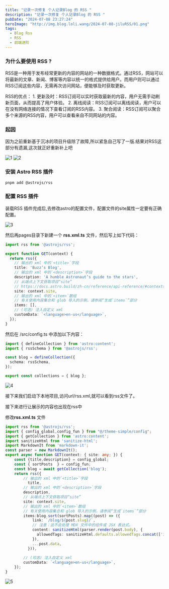 ```yaml
---
title: "记录一次修复 个人记录Blog 的 RSS "
description: "记录一次修复 个人记录Blog 的 RSS "
pubDate: "2024-07-08 23:27:24"
heroImage: "http://img.blog.loli.wang/2024-07-08-jiluRSS/01.png"
tags:
  - Blog Rss
  - RSS
  - 前端进阶
---
```


### 为什么要使用 RSS ?

RSS是一种用于发布经常更新的内容的网站的一种数据格式。通过RSS，网站可以将最新的文章、新闻、博客等内容以统一的格式提供给用户。而用户则可以通过RSS订阅这些内容，无需再次访问网站，便能够及时获取更新。


RSS的优点：
    1. 更新及时：RSS订阅可以实时获取最新的内容，用户无需手动刷新页面，从而提高了用户体验。
    2. 离线阅读：RSS订阅可以离线阅读，用户可以在没有网络连接的情况下查看订阅的RSS内容。
    3. 聚合阅读：RSS订阅可以聚合多个来源的RSS内容，用户可以查看来自不同网站的内容。

### 起因

因为之前重新基于沉冰的项目升级除了故障,所以紧急自己写了一版.结果对RSS这部分有遗漏,这次就正好重新补上吧

![1](http://img.blog.loli.wang/2024-07-08-jiluRSS/01.png)
![2](http://img.blog.loli.wang/2024-07-08-jiluRSS/02.png)


### 安装 Astro RSS 插件

```bash
pnpm add @astrojs/rss
```

### 配置 RSS 插件

装载RSS 插件完成后,去修改astro的配置文件，配置文件的site属性一定要有正确配置。

![3](http://img.blog.loli.wang/2024-07-08-jiluRSS/03.png)

然后再pages目录下新建一个 **rss.xml.ts** 文件，然后写上如下代码：

```ts
import rss from '@astrojs/rss';

export function GET(context) {
  return rss({
    // 输出的 xml 中的`<title>`字段
    title: 'Buzz’s Blog',
    // 输出的 xml 中的`<description>`字段
    description: 'A humble Astronaut’s guide to the stars',
    // 从端点上下文获取项目“site”
    // https://docs.astro.build/zh-cn/reference/api-reference/#contextsite
    site: context.site,
    // 输出的 xml 中的`<item>`数组
    // 有关使用内容集合和 glob 导入的示例，请参阅“生成`items`”部分
    items: [],
    // (可选) 注入自定义 xml
    customData: `<language>en-us</language>`,
  });
}
```

然后在 /src/config.ts 中添加以下内容：

```ts
import { defineCollection } from 'astro:content';
import { rssSchema } from '@astrojs/rss';

const blog = defineCollection({
  schema: rssSchema,
});

export const collections = { blog };
```

![4](http://img.blog.loli.wang/2024-07-08-jiluRSS/04.png)

接下来我们启动下本地项目,访问url/rss.xml,就可以看到rss文件了。

接下来进行让展示的内容也出现在rss中

修改**rss.xml.ts** 文件

```ts
import rss from '@astrojs/rss';
import { config_global,config_fun } from "@/theme-simple/config";
import { getCollection } from 'astro:content';
import sanitizeHtml from 'sanitize-html';
import MarkdownIt from 'markdown-it';
const parser = new MarkdownIt();
export async function GET(context: { site: any; }) {
    const {title,description} = config_global;
    const { sortPosts  } = config_fun;
    const blog = await getCollection('blog');
    return rss({
        // 输出的 xml 中的`<title>`字段
          title, 
        // 输出的 xml 中的`<description>`字段
        description,
        // 从端点上下文获取项目“site”
        site: context.site,
        // 输出的 xml 中的`<item>`数组
        // 有关使用内容集合和 glob 导入的示例，请参阅“生成`items`”部分
        items:blog.sort(sortPosts).map((post) => ({
            link: `/blog/${post.slug}/`,
            // 注意：这不会处理 MDX 文件中的组件或 JSX 表达式。
            content: sanitizeHtml(parser.render(post.body), {
              allowedTags: sanitizeHtml.defaults.allowedTags.concat(['img'])
            }),
            ...post.data,
          })),
        
        // (可选) 注入自定义 xml
        customData: `<language>en-us</language>`,
    });
}
```

![5](http://img.blog.loli.wang/2024-07-08-jiluRSS/05.png)